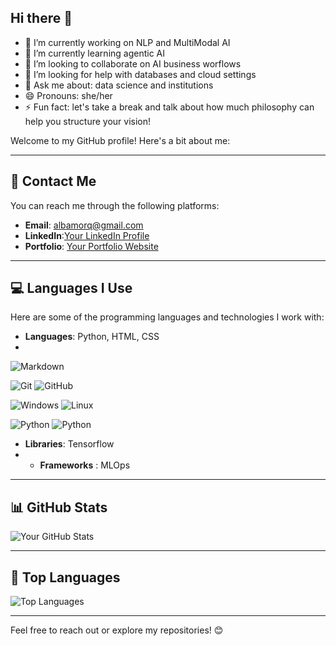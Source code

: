 ## Hi there 👋

<!--
**AMorQ/AMorQ** is a ✨ _special_ ✨ repository because its `README.md` (this file) appears on your GitHub profile.

Here are some ideas to get you started:


-->

- 🔭 I’m currently working on NLP and MultiModal AI
- 🌱 I’m currently learning agentic AI
- 👯 I’m looking to collaborate on AI business worflows
- 🤔 I’m looking for help with databases and cloud settings
- 💬 Ask me about: data science and institutions
- 😄 Pronouns: she/her
- ⚡ Fun fact: let's take a break and talk about how much philosophy can help you structure your vision!

Welcome to my GitHub profile! Here's a bit about me:

---

## 🔗 Contact Me
You can reach me through the following platforms:
- **Email**: [albamorq@gmail.com](mailto:albamorq@gmail.com)
- **LinkedIn**:[Your LinkedIn Profile](https://www.linkedin.com/in/alba-morquecho-delgado/)
- **Portfolio**: [Your Portfolio Website](https://yourwebsite.com)

---

## 💻 Languages I Use
Here are some of the programming languages and technologies I work with:
- **Languages**: Python, HTML, CSS
- 
![Markdown](https://img.shields.io/badge/Markdown-000000.svg?style=for-the-badge&logo=Markdown&logoColor=white)

![Git](https://img.shields.io/badge/Git-F05032.svg?style=for-the-badge&logo=Git&logoColor=white)
![GitHub](https://img.shields.io/badge/GitHub-181717.svg?style=for-the-badge&logo=GitHub&logoColor=white)

![Windows](https://img.shields.io/badge/Windows-0078D6?style=for-the-badge&logo=windows&logoColor=white)
![Linux](https://img.shields.io/badge/Linux-0078D6?style=for-the-badge&logo=windows&logoColor=white)

![Python](https://img.shields.io/badge/Python-8A2BE2)
![Python](https://img.shields.io/badge/Matlab-8A2BE2)
- **Libraries**: Tensorflow
- - **Frameworks** : MLOps

---

## 📊 GitHub Stats
![Your GitHub Stats](https://github-readme-stats.vercel.app/api?username=AMorQ&show_icons=true&theme=radical)

---

## 🌟 Top Languages
![Top Languages](https://github-readme-stats.vercel.app/api/top-langs/?username=AMorQ&layout=compact&theme=radical)

---

Feel free to reach out or explore my repositories! 😊
